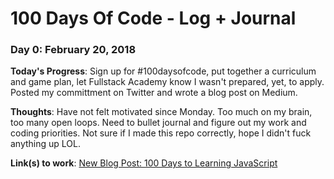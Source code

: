 # 100 Days Of Code - Log + Journal

### Day 0: February 20, 2018
**Today's Progress**: Sign up for #100daysofcode, put together a curriculum and game plan, let Fullstack Academy know I wasn't prepared, yet, to apply. Posted my committment on Twitter and wrote a blog post on Medium.

**Thoughts**: Have not felt motivated since Monday. Too much on my brain, too many open loops. Need to bullet journal and figure out my work and coding priorities. Not sure if I made this repo correctly, hope I didn't fuck anything up LOL.

**Link(s) to work**: [New Blog Post: 100 Days to Learning JavaScript](https://medium.com/@arielle_hale/100-days-to-learning-javascript-2834ac94f12a)


